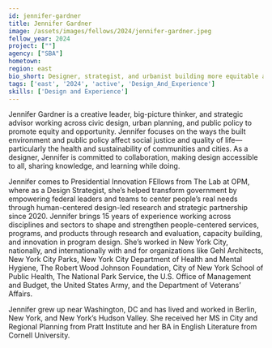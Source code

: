 ```yaml
---
id: jennifer-gardner
title: Jennifer Gardner
image: /assets/images/fellows/2024/jennifer-gardner.jpeg
fellow_year: 2024
project: [""]
agency: ["SBA"]
hometown: 
region: east
bio_short: Designer, strategist, and urbanist building more equitable and responsive government.
tags: ['east', '2024', 'active', 'Design_And_Experience']
skills: ['Design and Experience']
---
```

Jennifer Gardner is a creative leader, big-picture thinker, and strategic advisor working across civic design, urban planning, and public policy to promote equity and opportunity. Jennifer focuses on the ways the built environment and public policy affect social justice and quality of life—particularly the health and sustainability of communities and cities. As a designer, Jennifer is committed to collaboration, making design accessible to all, sharing knowledge, and learning while doing. 

Jennifer comes to Presidential Innovation FEllows from The Lab at OPM, where as a Design Strategist, she’s helped transform government by empowering federal leaders and teams to center people’s real needs through human-centered design-led research and strategic partnership since 2020. Jennifer brings 15 years of experience working across disciplines and sectors to shape and strengthen people-centered services, programs, and products through research and evaluation, capacity building, and innovation in program design. She’s worked in New York City, nationally, and internationally with and for organizations like Gehl Architects, New York City Parks, New York City Department of Health and Mental Hygiene, The Robert Wood Johnson Foundation, City of New York School of Public Health, The National Park Service, the U.S. Office of Management and Budget, the United States Army, and the Department of Veterans’ Affairs.

Jennifer grew up near Washington, DC and has lived and worked in Berlin, New York, and New York’s Hudson Valley. She received her MS in City and Regional Planning from Pratt Institute and her BA in English Literature from Cornell University. 